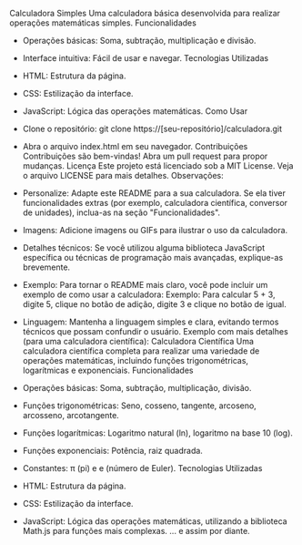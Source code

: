 Calculadora Simples
Uma calculadora básica desenvolvida para realizar operações matemáticas simples.
Funcionalidades
 * Operações básicas: Soma, subtração, multiplicação e divisão.
 * Interface intuitiva: Fácil de usar e navegar.
Tecnologias Utilizadas
 * HTML: Estrutura da página.
 * CSS: Estilização da interface.
 * JavaScript: Lógica das operações matemáticas.
Como Usar
 * Clone o repositório:
   git clone https://[seu-repositório]/calculadora.git

 * Abra o arquivo index.html em seu navegador.
Contribuições
Contribuições são bem-vindas! Abra um pull request para propor mudanças.
Licença
Este projeto está licenciado sob a MIT License. Veja o arquivo LICENSE para mais detalhes.
Observações:
 * Personalize: Adapte este README para a sua calculadora. Se ela tiver funcionalidades extras (por exemplo, calculadora científica, conversor de unidades), inclua-as na seção "Funcionalidades".
 * Imagens: Adicione imagens ou GIFs para ilustrar o uso da calculadora.
 * Detalhes técnicos: Se você utilizou alguma biblioteca JavaScript específica ou técnicas de programação mais avançadas, explique-as brevemente.
 * Exemplo: Para tornar o README mais claro, você pode incluir um exemplo de como usar a calculadora:
   Exemplo:
Para calcular 5 + 3, digite 5, clique no botão de adição, digite 3 e clique no botão de igual.

 * Linguagem: Mantenha a linguagem simples e clara, evitando termos técnicos que possam confundir o usuário.
Exemplo com mais detalhes (para uma calculadora científica):
Calculadora Científica
Uma calculadora científica completa para realizar uma variedade de operações matemáticas, incluindo funções trigonométricas, logarítmicas e exponenciais.
Funcionalidades
 * Operações básicas: Soma, subtração, multiplicação, divisão.
 * Funções trigonométricas: Seno, cosseno, tangente, arcoseno, arcosseno, arcotangente.
 * Funções logarítmicas: Logaritmo natural (ln), logaritmo na base 10 (log).
 * Funções exponenciais: Potência, raiz quadrada.
 * Constantes: π (pi) e e (número de Euler).
Tecnologias Utilizadas
 * HTML: Estrutura da página.
 * CSS: Estilização da interface.
 * JavaScript: Lógica das operações matemáticas, utilizando a biblioteca Math.js para funções mais complexas.
... e assim por diante.
